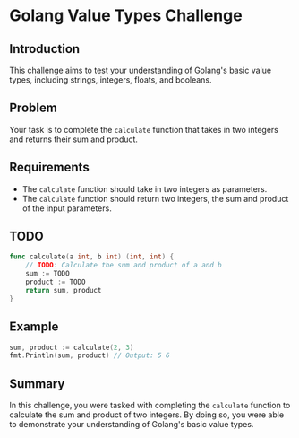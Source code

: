 # Golang Value Types Challenge

## Introduction
This challenge aims to test your understanding of Golang's basic value types, including strings, integers, floats, and booleans.

## Problem
Your task is to complete the `calculate` function that takes in two integers and returns their sum and product.

## Requirements
- The `calculate` function should take in two integers as parameters.
- The `calculate` function should return two integers, the sum and product of the input parameters.

## TODO
```go
func calculate(a int, b int) (int, int) {
	// TODO: Calculate the sum and product of a and b
	sum := TODO
	product := TODO
	return sum, product
}
```

## Example
```go
sum, product := calculate(2, 3)
fmt.Println(sum, product) // Output: 5 6
```

## Summary
In this challenge, you were tasked with completing the `calculate` function to calculate the sum and product of two integers. By doing so, you were able to demonstrate your understanding of Golang's basic value types.